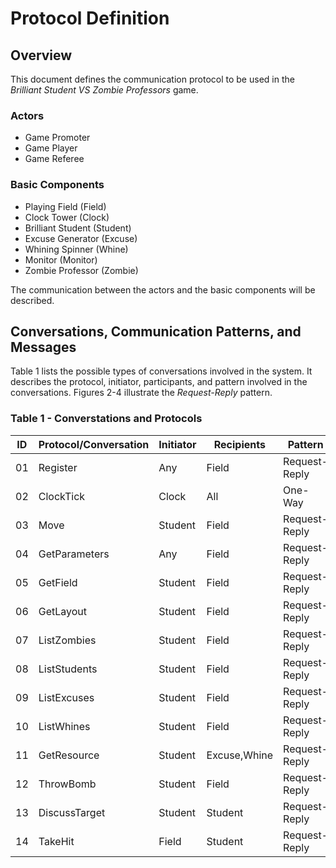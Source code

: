 Protocol Definition
===================

Overview
-----------

This document defines the communication protocol to be used in the *Brilliant Student VS Zombie Professors* game.

### Actors

* Game Promoter
* Game Player
* Game Referee

### Basic Components

* Playing Field (Field)
* Clock Tower (Clock)
* Brilliant Student (Student)
* Excuse Generator (Excuse)
* Whining Spinner (Whine)
* Monitor (Monitor)
* Zombie Professor (Zombie)

The communication between the actors and the basic components will be described.


Conversations, Communication Patterns, and Messages
---------------------------------------------------

Table 1 lists the possible types of conversations involved in the system. It describes the protocol, initiator, participants, and pattern involved in the conversations. Figures 2-4 illustrate the *Request-Reply* pattern.

### Table 1 - Converstations and Protocols

ID | Protocol/Conversation | Initiator | Recipients    | Pattern       |
---| --------------------- | --------- | ------------- | ------------- |
01 | Register              | Any       | Field         | Request-Reply |
02 | ClockTick             | Clock     | All           | One-Way       |
03 | Move                  | Student   | Field         | Request-Reply |
04 | GetParameters         | Any       | Field         | Request-Reply |
05 | GetField              | Student   | Field         | Request-Reply |
06 | GetLayout             | Student   | Field         | Request-Reply |
07 | ListZombies           | Student   | Field         | Request-Reply |
08 | ListStudents          | Student   | Field         | Request-Reply |
09 | ListExcuses           | Student   | Field         | Request-Reply |
10 | ListWhines            | Student   | Field         | Request-Reply |
11 | GetResource           | Student   | Excuse,Whine  | Request-Reply |
12 | ThrowBomb             | Student   | Field         | Request-Reply |
13 | DiscussTarget         | Student   | Student       | Request-Reply |
14 | TakeHit               | Field     | Student       | Request-Reply |
